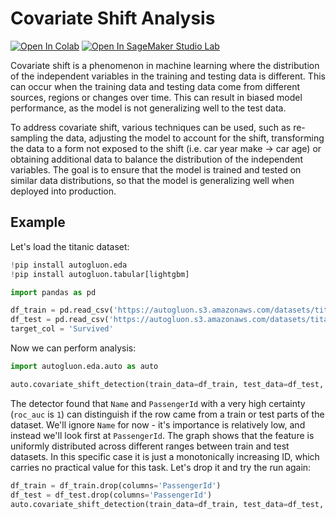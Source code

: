 # Covariate Shift Analysis
[![Open In Colab](https://colab.research.google.com/assets/colab-badge.svg)](https://colab.research.google.com/github/autogluon/autogluon/blob/master/docs/tutorials/eda/eda-auto-covariate-shift.ipynb)
[![Open In SageMaker Studio Lab](https://studiolab.sagemaker.aws/studiolab.svg)](https://studiolab.sagemaker.aws/import/github/autogluon/autogluon/blob/master/docs/tutorials/eda/eda-auto-covariate-shift.ipynb)

Covariate shift is a phenomenon in machine learning where the distribution of the independent variables in the training
and testing data is different. This can occur when the training data and testing data come from different sources,
regions or changes over time. This can result in biased model performance, as the model is not generalizing well to the
test data.

To address covariate shift, various techniques can be used, such as re-sampling the data, adjusting the model to account
for the shift, transforming the data to a form not exposed to the shift (i.e. car year make -> car age) or obtaining
additional data to balance the distribution of the independent variables. The goal is to ensure that the model is
trained and tested on similar data distributions, so that the model is generalizing well when deployed into production.

## Example

Let's load the titanic dataset:


```python
!pip install autogluon.eda
!pip install autogluon.tabular[lightgbm]

```


```python
import pandas as pd

df_train = pd.read_csv('https://autogluon.s3.amazonaws.com/datasets/titanic/train.csv')
df_test = pd.read_csv('https://autogluon.s3.amazonaws.com/datasets/titanic/test.csv')
target_col = 'Survived'
```

Now we can perform analysis:


```python
import autogluon.eda.auto as auto

auto.covariate_shift_detection(train_data=df_train, test_data=df_test, label=target_col)
```

The detector found that `Name` and `PassengerId` with a very high certainty (`roc_auc` is `1`) can distinguish if the
row came from a train or test parts of the dataset. We'll ignore `Name` for now - it's importance is relatively low, 
and instead we'll look first at `PassengerId`. The graph shows that the feature is uniformly distributed across 
different ranges between train and test datasets. In this specific case it is just a monotonically increasing ID, 
which carries no practical value for this task. Let's drop it and try the run again:


```python
df_train = df_train.drop(columns='PassengerId')
df_test = df_test.drop(columns='PassengerId')
auto.covariate_shift_detection(train_data=df_train, test_data=df_test, label=target_col)
```
